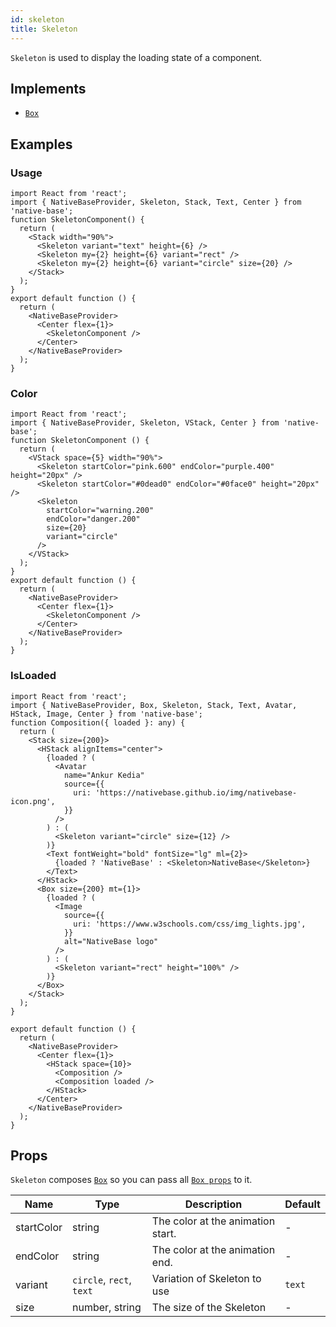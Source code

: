 ```yaml
---
id: skeleton
title: Skeleton
---
```


`Skeleton` is used to display the loading state of a component.

## Implements

- [`Box`](box.md)

## Examples

### Usage

```SnackPlayer name=Skeleton%20Usage
import React from 'react';
import { NativeBaseProvider, Skeleton, Stack, Text, Center } from 'native-base';
function SkeletonComponent() {
  return (
    <Stack width="90%">
      <Skeleton variant="text" height={6} />
      <Skeleton my={2} height={6} variant="rect" />
      <Skeleton my={2} height={6} variant="circle" size={20} />
    </Stack>
  );
}
export default function () {
  return (
    <NativeBaseProvider>
      <Center flex={1}>
        <SkeletonComponent />
      </Center>
    </NativeBaseProvider>
  );
}
```

### Color

```SnackPlayer name=Skeleton%20Color
import React from 'react';
import { NativeBaseProvider, Skeleton, VStack, Center } from 'native-base';
function SkeletonComponent () {
  return (
    <VStack space={5} width="90%">
      <Skeleton startColor="pink.600" endColor="purple.400" height="20px" />
      <Skeleton startColor="#0dead0" endColor="#0face0" height="20px" />
      <Skeleton
        startColor="warning.200"
        endColor="danger.200"
        size={20}
        variant="circle"
      />
    </VStack>
  );
}
export default function () {
  return (
    <NativeBaseProvider>
      <Center flex={1}>
        <SkeletonComponent />
      </Center>
    </NativeBaseProvider>
  );
}
```

### IsLoaded

```SnackPlayer name=Skeleton%20IsLoaded
import React from 'react';
import { NativeBaseProvider, Box, Skeleton, Stack, Text, Avatar, HStack, Image, Center } from 'native-base';
function Composition({ loaded }: any) {
  return (
    <Stack size={200}>
      <HStack alignItems="center">
        {loaded ? (
          <Avatar
            name="Ankur Kedia"
            source={{
              uri: 'https://nativebase.github.io/img/nativebase-icon.png',
            }}
          />
        ) : (
          <Skeleton variant="circle" size={12} />
        )}
        <Text fontWeight="bold" fontSize="lg" ml={2}>
          {loaded ? 'NativeBase' : <Skeleton>NativeBase</Skeleton>}
        </Text>
      </HStack>
      <Box size={200} mt={1}>
        {loaded ? (
          <Image
            source={{
              uri: 'https://www.w3schools.com/css/img_lights.jpg',
            }}
            alt="NativeBase logo"
          />
        ) : (
          <Skeleton variant="rect" height="100%" />
        )}
      </Box>
    </Stack>
  );
}

export default function () {
  return (
    <NativeBaseProvider>
      <Center flex={1}>
        <HStack space={10}>
          <Composition />
          <Composition loaded />
        </HStack>
      </Center>
    </NativeBaseProvider>
  );
}
```

## Props

`Skeleton` composes [`Box`](box.md) so you can pass all [`Box props`](box.md#props) to it.

| Name       | Type                     | Description                       | Default |
| ---------- | ------------------------ | --------------------------------- | ------- |
| startColor | string                   | The color at the animation start. | -       |
| endColor   | string                   | The color at the animation end.   | -       |
| variant    | `circle`, `rect`, `text` | Variation of Skeleton to use      | `text`  |
| size       | number, string           | The size of the Skeleton          | -       |
